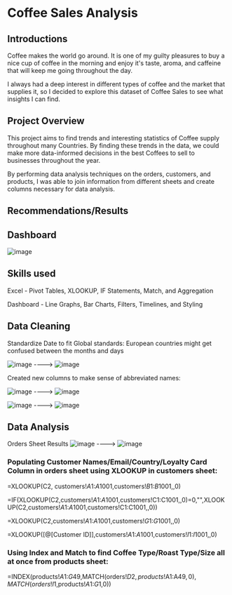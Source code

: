 # Coffee Sales Analysis

## Introductions
Coffee makes the world go around. It is one of my guilty pleasures to buy a nice cup of coffee in the morning and enjoy it's taste, aroma, and caffeine that will keep me going throughout the day.

I always had a deep interest in different types of coffee and the market that supplies it, so I decided to explore this dataset of Coffee Sales to see what insights I can find.

## Project Overview
This project aims to find trends and interesting statistics of Coffee supply throughout many Countries. By finding these trends in the data, we could make more data-informed
decisions in the best Coffees to sell to businesses throughout the year.

By performing data analysis techniques on the orders, customers, and products, I was able to join information from different sheets and create columns necessary for data analysis.

## Recommendations/Results

## Dashboard

![image](https://github.com/jsonshan/Coffee-Sales/assets/122257933/76f975dd-8223-43f0-9c44-70821de69fc3)


## Skills used
Excel - Pivot Tables, XLOOKUP, IF Statements, Match, and Aggregation 

Dashboard - Line Graphs, Bar Charts, Filters, Timelines, and Styling

## Data Cleaning
Standardize Date to fit Global standards: European countries might get confused between the months and days

![image](https://github.com/jsonshan/Coffee-Sales/assets/122257933/c170c538-dbe0-485a-bc84-d7f5e8486e2f)
---->
![image](https://github.com/jsonshan/Coffee-Sales/assets/122257933/1233289e-49d3-4825-b51b-cd6d7d32d185)

Created new columns to make sense of abbreviated names:

![image](https://github.com/jsonshan/Coffee-Sales/assets/122257933/104a062b-1a1b-49a6-8b76-c763be449ec5)
---->
![image](https://github.com/jsonshan/Coffee-Sales/assets/122257933/3f193aff-3f9d-47ee-8c2a-01eae0cb1821)

![image](https://github.com/jsonshan/Coffee-Sales/assets/122257933/27a433db-1d9d-4bfa-b67f-57058a78f5f0)
---->
![image](https://github.com/jsonshan/Coffee-Sales/assets/122257933/d3ef3b43-c9ef-41c5-b9b4-cadadb151e25)


## Data Analysis
Orders Sheet Results
![image](https://github.com/jsonshan/Coffee-Sales/assets/122257933/f036b9ac-2334-478a-94c2-60bd38e311db)
---->
![image](https://github.com/jsonshan/Coffee-Sales/assets/122257933/5ce65375-aa55-4add-ab1d-103ad264be8f)

### Populating Customer Names/Email/Country/Loyalty Card Column in orders sheet using XLOOKUP in customers sheet:

=XLOOKUP(C2, customers!$A$1:$A$1001,customers!$B$1:$B$1001,,0)

=IF(XLOOKUP(C2,customers!$A$1:$A$1001,customers!C1:C1001,,0)=0,"",XLOOKUP(C2,customers!$A$1:$A$1001,customers!C1:C1001,,0))

=XLOOKUP(C2,customers!$A$1:$A$1001,customers!$G$1:$G$1001,,0)

=XLOOKUP([@[Customer ID]],customers!$A$1:$A$1001,customers!$I$1:$I$1001,,0)

### Using Index and Match to find Coffee Type/Roast Type/Size all at once from products sheet:

=INDEX(products!$A$1:$G$49,MATCH(orders!$D2,products!$A$1:$A$49,0),MATCH(orders!I$1,products!$A$1:$G$1,0))


